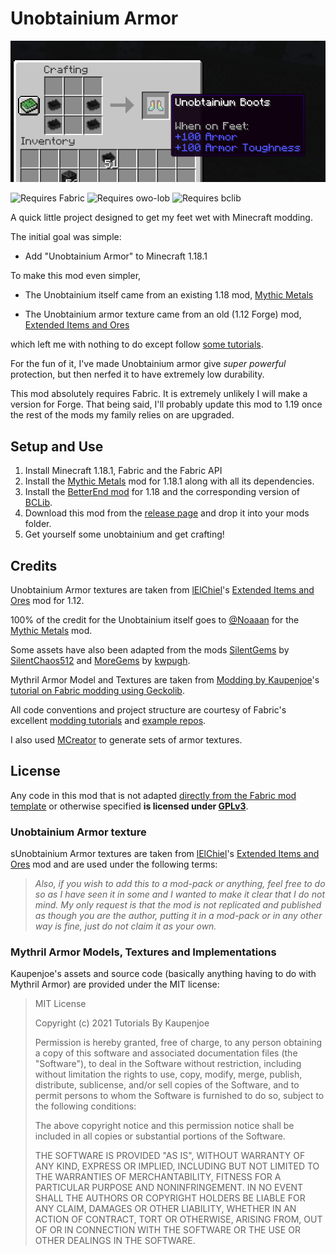 # Unobtainium Armor

![Craftable Unobtainium Armor](banner.png)

<img src="https://i.imgur.com/Ol1Tcf8.png" alt="Requires Fabric" width="150"/>
<img src="https://i.imgur.com/3mlP8IS.png" alt="Requires owo-lob" width="150"/>
<img src="https://raw.githubusercontent.com/paulevsGitch/BCLib/main/bclib_banner.png" alt="Requires bclib" width="150"/>

A quick little project designed to get my feet wet with Minecraft
modding.

The initial goal was simple:

- Add "Unobtainium Armor" to Minecraft 1.18.1

To make this mod even simpler,

- The Unobtainium itself came from an existing 1.18 mod,
[Mythic Metals](https://www.curseforge.com/minecraft/mc-mods/mythicmetals)

- The Unobtainium armor texture came from an old (1.12 Forge) mod,
[Extended Items and Ores](https://www.curseforge.com/minecraft/mc-mods/extended-items-and-ores-mod)

which left me with nothing to do except follow [some tutorials](https://fabricmc.net/wiki/tutorial:armor).

For the fun of it, I've made Unobtainium armor give _super powerful_ protection, but
then nerfed it to have extremely low durability.

This mod absolutely requires Fabric. It is extremely unlikely I will make a version
for Forge. That being said, I'll probably update this mod to 1.19 once the rest of the
mods my family relies on are upgraded.

## Setup and Use

1. Install Minecraft 1.18.1, Fabric and the Fabric API
2. Install the [Mythic Metals](https://www.curseforge.com/minecraft/mc-mods/mythicmetals)
   mod for 1.18.1 along with all its dependencies.
3. Install the [BetterEnd mod](https://www.curseforge.com/minecraft/mc-mods/betterend) for 1.18 and the corresponding 
   version of [BCLib](https://www.curseforge.com/minecraft/mc-mods/bclib).
3. Download this mod from the [release page](https://github.com/OpenBagTwo/UnobtainiumArmor/releases)
   and drop it into your mods folder.
4. Get yourself some unobtainium and get crafting!

## Credits

Unobtainium Armor textures are taken from
[lElChiel](https://www.curseforge.com/members/lelchiel)'s
[Extended Items and Ores](https://www.curseforge.com/minecraft/mc-mods/extended-items-and-ores-mod)
mod for 1.12.

100% of the credit for the Unobtainium itself goes to
[@Noaaan](https://github.com/Noaaan) for
the [Mythic Metals](https://github.com/Noaaan/MythicMetals)
mod.

Some assets have also been adapted from the mods
[SilentGems](https://github.com/SilentChaos512/SilentGems) by
[SilentChaos512](https://github.com/silentchaos512)
and
[MoreGems](https://www.curseforge.com/minecraft/mc-mods/more-gems-fabric) by
[kwpugh](https://github.com/kwpugh).

Mythril Armor Model and Textures are taken from [Modding by Kaupenjoe](https://www.youtube.com/c/TKaupenjoe)'s
[tutorial on Fabric modding using Geckolib](https://github.com/Tutorials-By-Kaupenjoe/Fabric-Tutorial-1.18.1).

All code conventions and project structure are courtesy of 
Fabric's excellent [modding tutorials](https://fabricmc.net/wiki/tutorial:armor)
and [example repos](https://github.com/gdude2002/Gilded-Netherite).

I also used [MCreator](https://mcreator.net/) to generate sets of
armor textures.

## License

Any code in this mod that is not adapted
[directly from the Fabric mod template](https://github.com/FabricMC/fabric-example-mod)
or otherwise specified **is licensed under [GPLv3](https://www.gnu.org/licenses/gpl-3.0.en.html)**.

### Unobtainium Armor texture
sUnobtainium Armor textures are taken from
[lElChiel](https://www.curseforge.com/members/lelchiel)'s
[Extended Items and Ores](https://www.curseforge.com/minecraft/mc-mods/extended-items-and-ores-mod)
mod and are used under the following terms:

> _Also, if you wish to add this to a mod-pack or anything,
> feel free to do so as I have seen it in some
> and I wanted to make it clear that I do not mind.
> My only request is that the mod is not replicated
> and published as though you are the author,
> putting it in a mod-pack or in any other way is fine,
> just do not claim it as your own._

### Mythril Armor Models, Textures and Implementations
Kaupenjoe's assets and source code (basically anything having to do with Mythril Armor) are provided
under the MIT license:

> MIT License
>
> Copyright (c) 2021 Tutorials By Kaupenjoe
>
> Permission is hereby granted, free of charge, to any person obtaining a copy
of this software and associated documentation files (the "Software"), to deal
in the Software without restriction, including without limitation the rights
to use, copy, modify, merge, publish, distribute, sublicense, and/or sell
copies of the Software, and to permit persons to whom the Software is
furnished to do so, subject to the following conditions:
>
> The above copyright notice and this permission notice shall be included in all
copies or substantial portions of the Software.
>
> THE SOFTWARE IS PROVIDED "AS IS", WITHOUT WARRANTY OF ANY KIND, EXPRESS OR
IMPLIED, INCLUDING BUT NOT LIMITED TO THE WARRANTIES OF MERCHANTABILITY,
FITNESS FOR A PARTICULAR PURPOSE AND NONINFRINGEMENT. IN NO EVENT SHALL THE
AUTHORS OR COPYRIGHT HOLDERS BE LIABLE FOR ANY CLAIM, DAMAGES OR OTHER
LIABILITY, WHETHER IN AN ACTION OF CONTRACT, TORT OR OTHERWISE, ARISING FROM,
OUT OF OR IN CONNECTION WITH THE SOFTWARE OR THE USE OR OTHER DEALINGS IN THE
SOFTWARE.